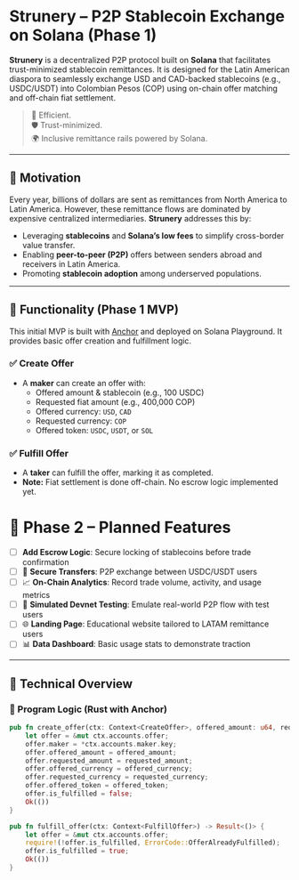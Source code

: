 # Strunery – P2P Stablecoin Exchange on Solana (Phase 1)

**Strunery** is a decentralized P2P protocol built on **Solana** that facilitates trust-minimized stablecoin remittances. It is designed for the Latin American diaspora to seamlessly exchange USD and CAD-backed stablecoins (e.g., USDC/USDT) into Colombian Pesos (COP) using on-chain offer matching and off-chain fiat settlement.

> 🔁 Efficient.  
> 🛡️ Trust-minimized.  
> 🌍 Inclusive remittance rails powered by Solana.

---

## 📌 Motivation

Every year, billions of dollars are sent as remittances from North America to Latin America. However, these remittance flows are dominated by expensive centralized intermediaries. **Strunery** addresses this by:

- Leveraging **stablecoins** and **Solana’s low fees** to simplify cross-border value transfer.
- Enabling **peer-to-peer (P2P)** offers between senders abroad and receivers in Latin America.
- Promoting **stablecoin adoption** among underserved populations.

---

## 🚀 Functionality (Phase 1 MVP)

This initial MVP is built with [Anchor](https://github.com/coral-xyz/anchor) and deployed on Solana Playground. It provides basic offer creation and fulfillment logic.

### ✅ Create Offer
- A **maker** can create an offer with:
  - Offered amount & stablecoin (e.g., 100 USDC)
  - Requested fiat amount (e.g., 400,000 COP)
  - Offered currency: `USD`, `CAD`
  - Requested currency: `COP`
  - Offered token: `USDC`, `USDT`, or `SOL`

### ✅ Fulfill Offer
- A **taker** can fulfill the offer, marking it as completed.
- **Note:** Fiat settlement is done off-chain. No escrow logic implemented yet.
# 🧪 Phase 2 – Planned Features

- [ ] **Add Escrow Logic**: Secure locking of stablecoins before trade confirmation  
- [ ] 🔁 **Secure Transfers**: P2P exchange between USDC/USDT users  
- [ ] 📈 **On-Chain Analytics**: Record trade volume, activity, and usage metrics  
- [ ] 🧪 **Simulated Devnet Testing**: Emulate real-world P2P flow with test users  
- [ ] 🌐 **Landing Page**: Educational website tailored to LATAM remittance users  
- [ ] 📊 **Data Dashboard**: Basic usage stats to demonstrate traction
---

## 🔧 Technical Overview

### 📁 Program Logic (Rust with Anchor)

```rust
pub fn create_offer(ctx: Context<CreateOffer>, offered_amount: u64, requested_amount: u64, offered_currency: Currency, requested_currency: Currency, offered_token: TokenType) -> Result<()> {
    let offer = &mut ctx.accounts.offer;
    offer.maker = *ctx.accounts.maker.key;
    offer.offered_amount = offered_amount;
    offer.requested_amount = requested_amount;
    offer.offered_currency = offered_currency;
    offer.requested_currency = requested_currency;
    offer.offered_token = offered_token;
    offer.is_fulfilled = false;
    Ok(())
}

pub fn fulfill_offer(ctx: Context<FulfillOffer>) -> Result<()> {
    let offer = &mut ctx.accounts.offer;
    require!(!offer.is_fulfilled, ErrorCode::OfferAlreadyFulfilled);
    offer.is_fulfilled = true;
    Ok(())
}


